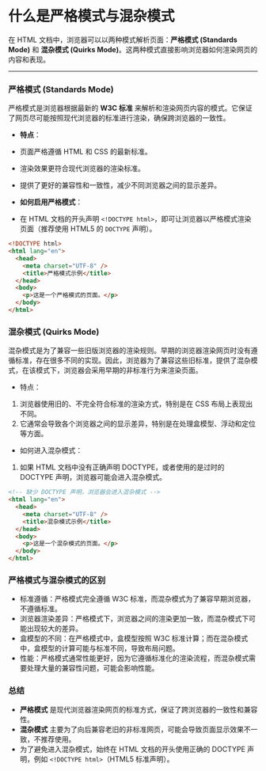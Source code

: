 # 什么是严格模式与混杂模式

在 HTML 文档中，浏览器可以以两种模式解析页面：**严格模式 (Standards Mode)** 和 **混杂模式 (Quirks Mode)**。这两种模式直接影响浏览器如何渲染网页的内容和表现。

---

### 严格模式 (Standards Mode)

严格模式是浏览器根据最新的 **W3C 标准** 来解析和渲染网页内容的模式。它保证了网页尽可能按照现代浏览器的标准进行渲染，确保跨浏览器的一致性。

- **特点**：

- 页面严格遵循 HTML 和 CSS 的最新标准。
- 渲染效果更符合现代浏览器的渲染标准。
- 提供了更好的兼容性和一致性，减少不同浏览器之间的显示差异。

- **如何启用严格模式**：

- 在 HTML 文档的开头声明 `<!DOCTYPE html>`，即可让浏览器以严格模式渲染页面（推荐使用 HTML5 的 `DOCTYPE` 声明）。

```html
<!DOCTYPE html>
<html lang="en">
  <head>
    <meta charset="UTF-8" />
    <title>严格模式示例</title>
  </head>
  <body>
    <p>这是一个严格模式的页面。</p>
  </body>
</html>
```

### 混杂模式 (Quirks Mode)

混杂模式是为了兼容一些旧版浏览器的渲染规则。早期的浏览器渲染网页时没有遵循标准，存在很多不同的实现。因此，浏览器为了兼容这些旧标准，提供了混杂模式，在该模式下，浏览器会采用早期的非标准行为来渲染页面。

- 特点：

1. 浏览器使用旧的、不完全符合标准的渲染方式，特别是在 CSS 布局上表现出不同。
2. 它通常会导致各个浏览器之间的显示差异，特别是在处理盒模型、浮动和定位等方面。

- 如何进入混杂模式：

1. 如果 HTML 文档中没有正确声明 DOCTYPE，或者使用的是过时的 DOCTYPE 声明，浏览器可能会进入混杂模式。

```html
<!-- 缺少 DOCTYPE 声明，浏览器会进入混杂模式 -->
<html lang="en">
  <head>
    <meta charset="UTF-8" />
    <title>混杂模式示例</title>
  </head>
  <body>
    <p>这是一个混杂模式的页面。</p>
  </body>
</html>
```

### 严格模式与混杂模式的区别

- 标准遵循：严格模式完全遵循 W3C 标准，而混杂模式为了兼容早期浏览器，不遵循标准。
- 浏览器渲染差异：严格模式下，浏览器之间的渲染更加一致，而混杂模式下可能出现较大的差异。
- 盒模型的不同：在严格模式中，盒模型按照 W3C 标准计算；而在混杂模式中，盒模型的计算可能与标准不同，导致布局问题。
- 性能：严格模式通常性能更好，因为它遵循标准化的渲染流程，而混杂模式需要处理大量的兼容性问题，可能会影响性能。

### 总结

- **严格模式** 是现代浏览器渲染网页的标准方式，保证了跨浏览器的一致性和兼容性。
- **混杂模式** 主要为了向后兼容老旧的非标准网页，可能会导致页面显示效果不一致，不推荐使用。
- 为了避免进入混杂模式，始终在 HTML 文档的开头使用正确的 DOCTYPE 声明，例如 `<!DOCTYPE html>`（HTML5 标准声明）。
